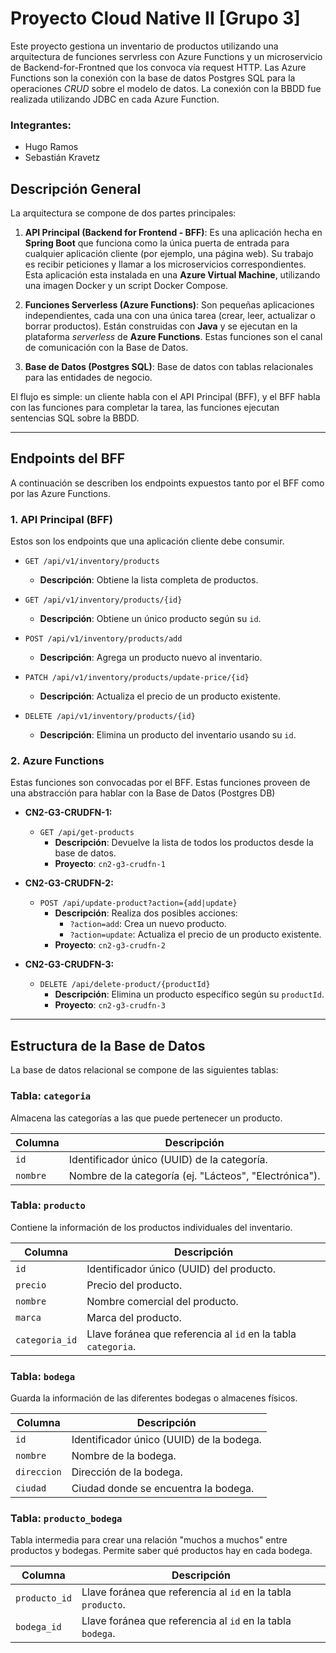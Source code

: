 # Proyecto Cloud Native II [Grupo 3]

Este proyecto gestiona un inventario de productos utilizando una arquitectura de funciones servrless
con Azure Functions y un microservicio de Backend-for-Frontned que los convoca vía request HTTP.
Las Azure Functions son la conexión con la base de datos Postgres SQL para la operaciones _CRUD_
sobre el modelo de datos. La conexión con la BBDD fue realizada utilizando JDBC en cada Azure
Function.

### Integrantes:

- Hugo Ramos
- Sebastián Kravetz

## Descripción General

La arquitectura se compone de dos partes principales:

1. **API Principal (Backend for Frontend - BFF)**: Es una aplicación hecha en **Spring Boot** que
   funciona como la única puerta de entrada para cualquier aplicación cliente (por ejemplo, una
   página web). Su trabajo es recibir peticiones y llamar a los microservicios correspondientes.
   Esta aplicación esta instalada en una **Azure Virtual Machine**, utilizando una imagen Docker
   y un script Docker Compose.

2. **Funciones Serverless (Azure Functions)**: Son pequeñas aplicaciones independientes, cada una
   con una
   única tarea (crear, leer, actualizar o borrar productos). Están construidas con **Java** y se
   ejecutan en la plataforma _serverless_ de **Azure Functions**. Estas funciones son el canal
   de comunicación con la Base de Datos.
3. **Base de Datos (Postgres SQL)**: Base de datos con tablas relacionales para las entidades de
   negocio.

El flujo es simple: un cliente habla con el API Principal (BFF), y el BFF habla con las funciones
para completar la tarea, las funciones ejecutan sentencias SQL sobre la BBDD.

---

## Endpoints del BFF

A continuación se describen los endpoints expuestos tanto por el BFF como por las Azure Functions.

### 1. API Principal (BFF)

Estos son los endpoints que una aplicación cliente debe consumir.

- `GET /api/v1/inventory/products`
    - **Descripción**: Obtiene la lista completa de productos.

- `GET /api/v1/inventory/products/{id}`
    - **Descripción**: Obtiene un único producto según su `id`.

- `POST /api/v1/inventory/products/add`
    - **Descripción**: Agrega un producto nuevo al inventario.

- `PATCH /api/v1/inventory/products/update-price/{id}`
    - **Descripción**: Actualiza el precio de un producto existente.

- `DELETE /api/v1/inventory/products/{id}`
    - **Descripción**: Elimina un producto del inventario usando su `id`.

### 2. Azure Functions

Estas funciones son convocadas por el BFF. Estas funciones proveen de una abstracción para
hablar con la Base de Datos (Postgres DB)

- **CN2-G3-CRUDFN-1:**
    - `GET /api/get-products`
        - **Descripción**: Devuelve la lista de todos los productos desde la base de datos.
        - **Proyecto**: `cn2-g3-crudfn-1`

- **CN2-G3-CRUDFN-2:**
    - `POST /api/update-product?action={add|update}`
        - **Descripción**: Realiza dos posibles acciones:
            - `?action=add`: Crea un nuevo producto.
            - `?action=update`: Actualiza el precio de un producto existente.
        - **Proyecto**: `cn2-g3-crudfn-2`

- **CN2-G3-CRUDFN-3:**
    - `DELETE /api/delete-product/{productId}`
        - **Descripción**: Elimina un producto específico según su `productId`.
        - **Proyecto**: `cn2-g3-crudfn-3`

---

## Estructura de la Base de Datos

La base de datos relacional se compone de las siguientes tablas:

### Tabla: `categoria`

Almacena las categorías a las que puede pertenecer un producto.

| Columna  | Descripción                                            |
|----------|--------------------------------------------------------|
| `id`     | Identificador único (UUID) de la categoría.            |
| `nombre` | Nombre de la categoría (ej. "Lácteos", "Electrónica"). |

### Tabla: `producto`

Contiene la información de los productos individuales del inventario.

| Columna        | Descripción                                                   |
|----------------|---------------------------------------------------------------|
| `id`           | Identificador único (UUID) del producto.                      |
| `precio`       | Precio del producto.                                          |
| `nombre`       | Nombre comercial del producto.                                |
| `marca`        | Marca del producto.                                           |
| `categoria_id` | Llave foránea que referencia al `id` en la tabla `categoria`. |

### Tabla: `bodega`

Guarda la información de las diferentes bodegas o almacenes físicos.

| Columna     | Descripción                              |
|-------------|------------------------------------------|
| `id`        | Identificador único (UUID) de la bodega. |
| `nombre`    | Nombre de la bodega.                     |
| `direccion` | Dirección de la bodega.                  |
| `ciudad`    | Ciudad donde se encuentra la bodega.     |

### Tabla: `producto_bodega`

Tabla intermedia para crear una relación "muchos a muchos" entre productos y bodegas. Permite saber
qué productos hay en cada bodega.

| Columna       | Descripción                                                  |
|---------------|--------------------------------------------------------------|
| `producto_id` | Llave foránea que referencia al `id` en la tabla `producto`. |
| `bodega_id`   | Llave foránea que referencia al `id` en la tabla `bodega`.   |
